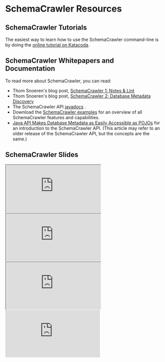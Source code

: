 # SchemaCrawler Resources

## SchemaCrawler Tutorials

The easiest way to learn how to use the SchemaCrawler command-line is by doing the [online tutorial on Katacoda](https://www.katacoda.com/schemacrawler/scenarios/).


## SchemaCrawler Whitepapers and Documentation

To read more about SchemaCrawler, you can read:

- Thom Snoeren's blog post, [SchemaCrawler 1: Notes & Lint](http://tsn-admin.blogspot.com/2014/12/schemacrawler-1-notes-lint-by-sualeh.html)
- Thom Snoeren's blog post, [SchemaCrawler 2: Database Metadata Discovery](http://tsn-admin.blogspot.com/2015/02/schemacrawler-2-database-metadata.html)
- The SchemaCrawler API [javadocs](apidocs/index.html) .
- Download the [SchemaCrawler
 examples](http://github.com/schemacrawler/SchemaCrawler/releases/)
 for an overview of all SchemaCrawler features and capabilities.
- [Java API Makes Database Metadata as Easily Accessible as
 POJOs](http://www.devx.com/Java/Article/32443) for an introduction
 to the SchemaCrawler API. (This article may refer to an older
 release of the SchemaCrawler API, but the concepts are the same.)


## SchemaCrawler Slides

  <div class="row">
    <div class="col-sm-6 p-3">
      <div class="embed-responsive embed-responsive-16by9">
        <iframe class="embed-responsive-item"  src="http://www.slideshare.net/slideshow/embed_code/8267188" allowfullscreen="true"></iframe>
      </div>
    </div>
    <div class="col-sm-6 p-3">
      <div class="embed-responsive embed-responsive-16by9">
        <iframe src="http://prezi.com/embed/sljesacs5cwd/?bgcolor=ffffff&amp;lock_to_path=0&amp;autoplay=0&amp;autohide_ctrls=0&amp;features=undefined&amp;disabled_features=undefined" allowfullscreen="true"></iframe>
      </div>
    </div>
  </div>
  <div class="row">
    <div class="col-sm-6 p-3">
      <div class="embed-responsive embed-responsive-16by9">
        <iframe src="http://player.vimeo.com/video/102187316" allowfullscreen="true"></iframe>
      </div>
    </div>
    <div class="col-sm-6 p-3">
      <div class="embed-responsive embed-responsive-16by9">
        <iframe src="http://www.youtube.com/embed/zYPfOzImuTk" frameborder="0" allowfullscreen="true"></iframe>
      </div>
    </div>
